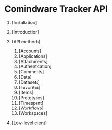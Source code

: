 # Comindware Tracker API

1. [Installation]
2. [Introduction]
3. [API methods]

   1. [Accounts]
   2. [Applications]
   3. [Attachments]
   4. [Authentication]
   5. [Comments]
   6. [Data]
   7. [Datasets]
   8. [Favorites]
   9. [Items]
   10. [Prototypes]
   11. [Timespent]
   12. [Workflows]
   13. [Workspaces]
4. [Low-level client]
